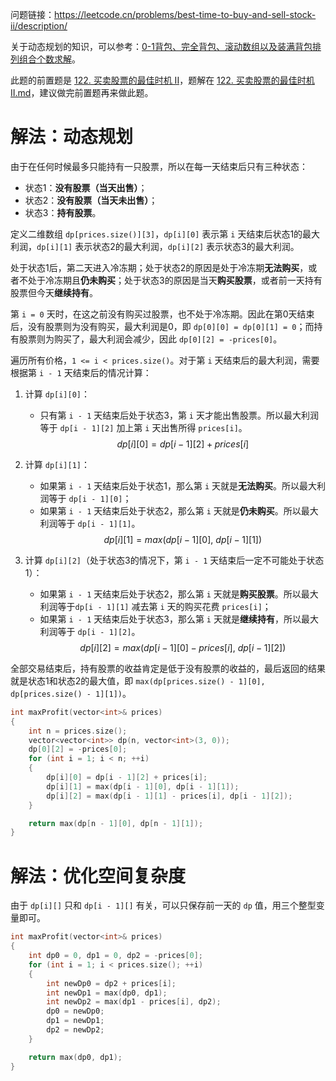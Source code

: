 问题链接：https://leetcode.cn/problems/best-time-to-buy-and-sell-stock-ii/description/

关于动态规划的知识，可以参考：[0-1背包、完全背包、滚动数组以及装满背包排列组合个数求解](https://github.com/SakuraMayAi/Tricks-of-Programming/blob/main/Algorithms%20And%20Data%20Structure/0-1%E8%83%8C%E5%8C%85%E3%80%81%E5%AE%8C%E5%85%A8%E8%83%8C%E5%8C%85%E3%80%81%E6%BB%9A%E5%8A%A8%E6%95%B0%E7%BB%84%E4%BB%A5%E5%8F%8A%E8%A3%85%E6%BB%A1%E8%83%8C%E5%8C%85%E6%8E%92%E5%88%97%E7%BB%84%E5%90%88%E4%B8%AA%E6%95%B0%E6%B1%82%E8%A7%A3.md)。

此题的前置题是 [122. 买卖股票的最佳时机 II](https://leetcode.cn/problems/best-time-to-buy-and-sell-stock-ii/description/)，题解在 [122. 买卖股票的最佳时机 II.md](https://github.com/SakuraMayAi/LintCode/blob/main/Dynamic%20Programming/213.%20%E6%89%93%E5%AE%B6%E5%8A%AB%E8%88%8D%20II.md)，建议做完前置题再来做此题。

# 解法：动态规划

由于在任何时候最多只能持有一只股票，所以在每一天结束后只有三种状态：

- 状态1：**没有股票（当天出售）**；
- 状态2：**没有股票（当天未出售）**；
- 状态3：**持有股票**。

定义二维数组 `dp[prices.size()][3]`，`dp[i][0]` 表示第 `i` 天结束后状态1的最大利润，`dp[i][1]` 表示状态2的最大利润，`dp[i][2]` 表示状态3的最大利润。

处于状态1后，第二天进入冷冻期；处于状态2的原因是处于冷冻期**无法购买**，或者不处于冷冻期且**仍未购买**；处于状态3的原因是当天**购买股票**，或者前一天持有股票但今天**继续持有**。

第 `i = 0` 天时，在这之前没有购买过股票，也不处于冷冻期。因此在第0天结束后，没有股票则为没有购买，最大利润是0，即 `dp[0][0] = dp[0][1] = 0`；而持有股票则为购买了，最大利润会减少，因此 `dp[0][2] = -prices[0]`。

遍历所有价格，`1 <= i < prices.size()`。对于第 `i` 天结束后的最大利润，需要根据第 `i - 1` 天结束后的情况计算：
1. 计算 `dp[i][0]`：
   - 只有第 `i - 1` 天结束后处于状态3，第 `i` 天才能出售股票。所以最大利润等于 `dp[i - 1][2]` 加上第 `i` 天出售所得 `prices[i]`。
$$dp[i][0] = dp[i - 1][2] + prices[i]$$

2. 计算 `dp[i][1]`：
   - 如果第 `i - 1` 天结束后处于状态1，那么第 `i` 天就是**无法购买**。所以最大利润等于 `dp[i - 1][0]`；
   - 如果第 `i - 1` 天结束后处于状态2，那么第 `i` 天就是**仍未购买**。所以最大利润等于 `dp[i - 1][1]`。
$$dp[i][1] = max(dp[i - 1][0],\ dp[i - 1][1])$$

3. 计算 `dp[i][2]`（处于状态3的情况下，第 `i - 1` 天结束后一定不可能处于状态1）：
   - 如果第 `i - 1` 天结束后处于状态2，那么第 `i` 天就是**购买股票**。所以最大利润等于`dp[i - 1][1]` 减去第 `i` 天的购买花费 `prices[i]`；
   - 如果第 `i - 1` 天结束后处于状态3，那么第 `i` 天就是**继续持有**，所以最大利润等于 `dp[i - 1][2]`。
$$dp[i][2] = max(dp[i - 1][0] - prices[i],\ dp[i - 1][2])$$

全部交易结束后，持有股票的收益肯定是低于没有股票的收益的，最后返回的结果就是状态1和状态2的最大值，即 `max(dp[prices.size() - 1][0], dp[prices.size() - 1][1])`。

```cpp
int maxProfit(vector<int>& prices)
{
    int n = prices.size();
    vector<vector<int>> dp(n, vector<int>(3, 0));
    dp[0][2] = -prices[0];
    for (int i = 1; i < n; ++i)
    {
        dp[i][0] = dp[i - 1][2] + prices[i];
        dp[i][1] = max(dp[i - 1][0], dp[i - 1][1]);
        dp[i][2] = max(dp[i - 1][1] - prices[i], dp[i - 1][2]);
    }

    return max(dp[n - 1][0], dp[n - 1][1]);
}
```

# 解法：优化空间复杂度

由于 `dp[i][]` 只和 `dp[i - 1][]` 有关，可以只保存前一天的 `dp` 值，用三个整型变量即可。

```cpp
int maxProfit(vector<int>& prices)
{
    int dp0 = 0, dp1 = 0, dp2 = -prices[0];
    for (int i = 1; i < prices.size(); ++i)
    {
        int newDp0 = dp2 + prices[i];
        int newDp1 = max(dp0, dp1);
        int newDp2 = max(dp1 - prices[i], dp2);
        dp0 = newDp0;
        dp1 = newDp1;
        dp2 = newDp2;
    }

    return max(dp0, dp1);
}
```
